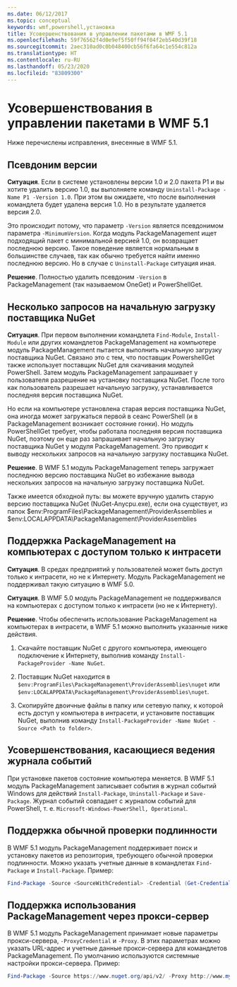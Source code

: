 ```yaml
---
ms.date: 06/12/2017
ms.topic: conceptual
keywords: wmf,powershell,установка
title: Усовершенствования в управлении пакетами в WMF 5.1
ms.openlocfilehash: 59f76562f4d0e9ef5f50ff94f04f2eb540d39f18
ms.sourcegitcommit: 2aec310ad0c0b048400cb56f6fa64c1e554c812a
ms.translationtype: HT
ms.contentlocale: ru-RU
ms.lasthandoff: 05/23/2020
ms.locfileid: "83809300"
---
```

# <a name="improvements-to-package-management-in-wmf-51"></a>Усовершенствования в управлении пакетами в WMF 5.1

Ниже перечислены исправления, внесенные в WMF 5.1.

## <a name="version-alias"></a>Псевдоним версии

**Ситуация**. Если в системе установлены версии 1.0 и 2.0 пакета P1 и вы хотите удалить версию 1.0, вы выполняете команду `Uninstall-Package -Name P1 -Version 1.0`. При этом вы ожидаете, что после выполнения командлета будет удалена версия 1.0. Но в результате удаляется версия 2.0.

Это происходит потому, что параметр `-Version` является псевдонимом параметра `-MinimumVersion`. Когда модуль PackageManagement ищет подходящий пакет с минимальной версией 1.0, он возвращает последнюю версию. Такое поведение является нормальным в большинстве случаев, так как обычно требуется найти именно последнюю версию. Но в случае с `Uninstall-Package` ситуация иная.

**Решение**. Полностью удалить псевдоним `-Version` в PackageManagement (так называемом OneGet) и PowerShellGet.

## <a name="multiple-prompts-for-bootstrapping-the-nuget-provider"></a>Несколько запросов на начальную загрузку поставщика NuGet

**Ситуация**. При первом выполнении командлета `Find-Module`, `Install-Module` или других командлетов PackageManagement на компьютере модуль PackageManagement пытается выполнить начальную загрузку поставщика NuGet. Связано это с тем, что поставщик PowershellGet также использует поставщик NuGet для скачивания модулей PowerShell.
Затем модуль PackageManagement запрашивает у пользователя разрешение на установку поставщика NuGet. После того как пользователь разрешает начальную загрузку, устанавливается последняя версия поставщика NuGet.

Но если на компьютере установлена старая версия поставщика NuGet, она иногда может загружаться первой в сеанс PowerShell (и в PackageManagement возникает состояние гонки). Но модуль PowerShellGet требует, чтобы работала последняя версия поставщика NuGet, поэтому он еще раз запрашивает начальную загрузку поставщика NuGet у модуля PackageManagement.
Это приводит к выводу нескольких запросов на начальную загрузку поставщика NuGet.

**Решение**. В WMF 5.1 модуль PackageManagement теперь загружает последнюю версию поставщика NuGet во избежание вывода нескольких запросов на начальную загрузку поставщика NuGet.

Также имеется обходной путь: вы можете вручную удалить старую версию поставщика NuGet (NuGet-Anycpu.exe), если она существует, из папок $env:ProgramFiles\PackageManagement\ProviderAssemblies и $env:LOCALAPPDATA\PackageManagement\ProviderAssemblies

## <a name="support-for-packagemanagement-on-computers-with-intranet-access-only"></a>Поддержка PackageManagement на компьютерах с доступом только к интрасети

**Ситуация**. В средах предприятий у пользователей может быть доступ только к интрасети, но не к Интернету. Модуль PackageManagement не поддерживал такую ситуацию в WMF 5.0.

**Ситуация**. В WMF 5.0 модуль PackageManagement не поддерживался на компьютерах с доступом только к интрасети (но не к Интернету).

**Решение**. Чтобы обеспечить использование PackageManagement на компьютерах в интрасети, в WMF 5.1 можно выполнить указанные ниже действия.

1. Скачайте поставщик NuGet с другого компьютера, имеющего подключение к Интернету, выполнив команду `Install-PackageProvider -Name NuGet`.

2. Поставщик NuGet находится в `$env:ProgramFiles\PackageManagement\ProviderAssemblies\nuget` или `$env:LOCALAPPDATA\PackageManagement\ProviderAssemblies\nuget`.

3. Скопируйте двоичные файлы в папку или сетевую папку, к которой есть доступ у компьютера в интрасети, и установите поставщик NuGet, выполнив команду `Install-PackageProvider -Name NuGet -Source <Path to folder>`.

## <a name="event-logging-improvements"></a>Усовершенствования, касающиеся ведения журнала событий

При установке пакетов состояние компьютера меняется. В WMF 5.1 модуль PackageManagement записывает события в журнал событий Windows для действий `Install-Package`, `Uninstall-Package` и `Save-Package`. Журнал событий совпадает с журналом событий для PowerShell, т. е. `Microsoft-Windows-PowerShell, Operational`.

## <a name="support-for-basic-authentication"></a>Поддержка обычной проверки подлинности

В WMF 5.1 модуль PackageManagement поддерживает поиск и установку пакетов из репозитория, требующего обычной проверки подлинности. Можно указать учетные данные в командлетах `Find-Package` и `Install-Package`. Пример:

```powershell
Find-Package -Source <SourceWithCredential> -Credential (Get-Credential)
```

## <a name="support-for-using-packagemanagement-behind-a-proxy"></a>Поддержка использования PackageManagement через прокси-сервер

В WMF 5.1 модуль PackageManagement принимает новые параметры прокси-сервера, `-ProxyCredential` и `-Proxy`. В этих параметрах можно указать URL-адрес и учетные данные прокси-сервера для командлетов PackageManagement. По умолчанию используются системные настройки прокси-сервера. Пример:

```powershell
Find-Package -Source https://www.nuget.org/api/v2/ -Proxy http://www.myproxyserver.com -ProxyCredential (Get-Credential)
```

